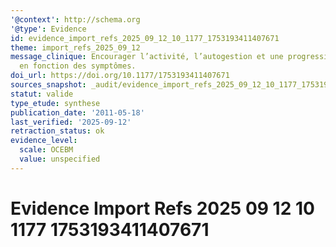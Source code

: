 ```yaml
---
'@context': http://schema.org
'@type': Evidence
id: evidence_import_refs_2025_09_12_10_1177_1753193411407671
theme: import_refs_2025_09_12
message_clinique: Encourager l’activité, l’autogestion et une progression graduée
  en fonction des symptômes.
doi_url: https://doi.org/10.1177/1753193411407671
sources_snapshot: _audit/evidence_import_refs_2025_09_12_10_1177_1753193411407671.json
statut: valide
type_etude: synthese
publication_date: '2011-05-18'
last_verified: '2025-09-12'
retraction_status: ok
evidence_level:
  scale: OCEBM
  value: unspecified
---
```

# Evidence Import Refs 2025 09 12 10 1177 1753193411407671

